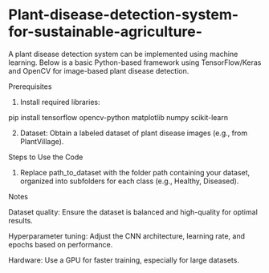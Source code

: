 # Plant-disease-detection-system-for-sustainable-agriculture-
A plant disease detection system can be implemented using machine learning. Below is a basic Python-based framework using TensorFlow/Keras and OpenCV for image-based plant disease detection.

Prerequisites

1. Install required libraries:

pip install tensorflow opencv-python matplotlib numpy scikit-learn


2. Dataset: Obtain a labeled dataset of plant disease images (e.g., from PlantVillage).
   
Steps to Use the Code

1. Replace path_to_dataset with the folder path containing your dataset, organized into subfolders for each class (e.g., Healthy, Diseased).


Notes

Dataset quality: Ensure the dataset is balanced and high-quality for optimal results.

Hyperparameter tuning: Adjust the CNN architecture, learning rate, and epochs based on performance.

Hardware: Use a GPU for faster training, especially for large datasets.


